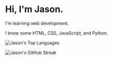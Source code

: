 # Hi, I'm Jason.

I'm learning web development.  

I know some HTML, CSS, JavaScript, and Python. 

![Jason's Top Languages](https://github-readme-stats.vercel.app/api/top-langs/?username=Jasn57&layout=compact&theme=dark)

![Jason's GitHub Streak](https://github-readme-streak-stats.herokuapp.com/?user=Jasn57&theme=dark&hide_border=true)
